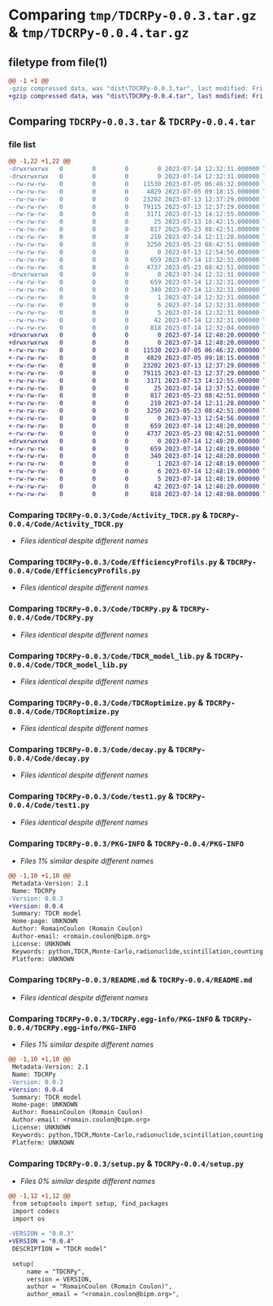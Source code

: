 # Comparing `tmp/TDCRPy-0.0.3.tar.gz` & `tmp/TDCRPy-0.0.4.tar.gz`

## filetype from file(1)

```diff
@@ -1 +1 @@
-gzip compressed data, was "dist\TDCRPy-0.0.3.tar", last modified: Fri Jul 14 12:32:31 2023, max compression
+gzip compressed data, was "dist\TDCRPy-0.0.4.tar", last modified: Fri Jul 14 12:48:20 2023, max compression
```

## Comparing `TDCRPy-0.0.3.tar` & `TDCRPy-0.0.4.tar`

### file list

```diff
@@ -1,22 +1,22 @@
-drwxrwxrwx   0        0        0        0 2023-07-14 12:32:31.000000 TDCRPy-0.0.3/
-drwxrwxrwx   0        0        0        0 2023-07-14 12:32:31.000000 TDCRPy-0.0.3/Code/
--rw-rw-rw-   0        0        0    11530 2023-07-05 06:46:32.000000 TDCRPy-0.0.3/Code/Activity_TDCR.py
--rw-rw-rw-   0        0        0     4829 2023-07-05 09:18:15.000000 TDCRPy-0.0.3/Code/EfficiencyProfils.py
--rw-rw-rw-   0        0        0    23202 2023-07-13 12:37:29.000000 TDCRPy-0.0.3/Code/TDCRPy.py
--rw-rw-rw-   0        0        0    79115 2023-07-13 12:37:29.000000 TDCRPy-0.0.3/Code/TDCR_model_lib.py
--rw-rw-rw-   0        0        0     3171 2023-07-13 14:12:55.000000 TDCRPy-0.0.3/Code/TDCRoptimize.py
--rw-rw-rw-   0        0        0       25 2023-07-13 16:42:15.000000 TDCRPy-0.0.3/Code/__init__.py
--rw-rw-rw-   0        0        0      817 2023-05-23 08:42:51.000000 TDCRPy-0.0.3/Code/decay.py
--rw-rw-rw-   0        0        0      210 2023-07-14 12:11:28.000000 TDCRPy-0.0.3/Code/test.py
--rw-rw-rw-   0        0        0     3250 2023-05-23 08:42:51.000000 TDCRPy-0.0.3/Code/test1.py
--rw-rw-rw-   0        0        0        0 2023-07-13 12:54:56.000000 TDCRPy-0.0.3/LICENCE
--rw-rw-rw-   0        0        0      659 2023-07-14 12:32:31.000000 TDCRPy-0.0.3/PKG-INFO
--rw-rw-rw-   0        0        0     4737 2023-05-23 08:42:51.000000 TDCRPy-0.0.3/README.md
-drwxrwxrwx   0        0        0        0 2023-07-14 12:32:31.000000 TDCRPy-0.0.3/TDCRPy.egg-info/
--rw-rw-rw-   0        0        0      659 2023-07-14 12:32:31.000000 TDCRPy-0.0.3/TDCRPy.egg-info/PKG-INFO
--rw-rw-rw-   0        0        0      340 2023-07-14 12:32:31.000000 TDCRPy-0.0.3/TDCRPy.egg-info/SOURCES.txt
--rw-rw-rw-   0        0        0        1 2023-07-14 12:32:31.000000 TDCRPy-0.0.3/TDCRPy.egg-info/dependency_links.txt
--rw-rw-rw-   0        0        0        6 2023-07-14 12:32:31.000000 TDCRPy-0.0.3/TDCRPy.egg-info/requires.txt
--rw-rw-rw-   0        0        0        5 2023-07-14 12:32:31.000000 TDCRPy-0.0.3/TDCRPy.egg-info/top_level.txt
--rw-rw-rw-   0        0        0       42 2023-07-14 12:32:31.000000 TDCRPy-0.0.3/setup.cfg
--rw-rw-rw-   0        0        0      818 2023-07-14 12:32:04.000000 TDCRPy-0.0.3/setup.py
+drwxrwxrwx   0        0        0        0 2023-07-14 12:48:20.000000 TDCRPy-0.0.4/
+drwxrwxrwx   0        0        0        0 2023-07-14 12:48:20.000000 TDCRPy-0.0.4/Code/
+-rw-rw-rw-   0        0        0    11530 2023-07-05 06:46:32.000000 TDCRPy-0.0.4/Code/Activity_TDCR.py
+-rw-rw-rw-   0        0        0     4829 2023-07-05 09:18:15.000000 TDCRPy-0.0.4/Code/EfficiencyProfils.py
+-rw-rw-rw-   0        0        0    23202 2023-07-13 12:37:29.000000 TDCRPy-0.0.4/Code/TDCRPy.py
+-rw-rw-rw-   0        0        0    79115 2023-07-13 12:37:29.000000 TDCRPy-0.0.4/Code/TDCR_model_lib.py
+-rw-rw-rw-   0        0        0     3171 2023-07-13 14:12:55.000000 TDCRPy-0.0.4/Code/TDCRoptimize.py
+-rw-rw-rw-   0        0        0       25 2023-07-14 12:37:52.000000 TDCRPy-0.0.4/Code/__init__.py
+-rw-rw-rw-   0        0        0      817 2023-05-23 08:42:51.000000 TDCRPy-0.0.4/Code/decay.py
+-rw-rw-rw-   0        0        0      210 2023-07-14 12:11:28.000000 TDCRPy-0.0.4/Code/test.py
+-rw-rw-rw-   0        0        0     3250 2023-05-23 08:42:51.000000 TDCRPy-0.0.4/Code/test1.py
+-rw-rw-rw-   0        0        0        0 2023-07-13 12:54:56.000000 TDCRPy-0.0.4/LICENCE
+-rw-rw-rw-   0        0        0      659 2023-07-14 12:48:20.000000 TDCRPy-0.0.4/PKG-INFO
+-rw-rw-rw-   0        0        0     4737 2023-05-23 08:42:51.000000 TDCRPy-0.0.4/README.md
+drwxrwxrwx   0        0        0        0 2023-07-14 12:48:20.000000 TDCRPy-0.0.4/TDCRPy.egg-info/
+-rw-rw-rw-   0        0        0      659 2023-07-14 12:48:19.000000 TDCRPy-0.0.4/TDCRPy.egg-info/PKG-INFO
+-rw-rw-rw-   0        0        0      340 2023-07-14 12:48:20.000000 TDCRPy-0.0.4/TDCRPy.egg-info/SOURCES.txt
+-rw-rw-rw-   0        0        0        1 2023-07-14 12:48:19.000000 TDCRPy-0.0.4/TDCRPy.egg-info/dependency_links.txt
+-rw-rw-rw-   0        0        0        6 2023-07-14 12:48:19.000000 TDCRPy-0.0.4/TDCRPy.egg-info/requires.txt
+-rw-rw-rw-   0        0        0        5 2023-07-14 12:48:19.000000 TDCRPy-0.0.4/TDCRPy.egg-info/top_level.txt
+-rw-rw-rw-   0        0        0       42 2023-07-14 12:48:20.000000 TDCRPy-0.0.4/setup.cfg
+-rw-rw-rw-   0        0        0      818 2023-07-14 12:48:08.000000 TDCRPy-0.0.4/setup.py
```

### Comparing `TDCRPy-0.0.3/Code/Activity_TDCR.py` & `TDCRPy-0.0.4/Code/Activity_TDCR.py`

 * *Files identical despite different names*

### Comparing `TDCRPy-0.0.3/Code/EfficiencyProfils.py` & `TDCRPy-0.0.4/Code/EfficiencyProfils.py`

 * *Files identical despite different names*

### Comparing `TDCRPy-0.0.3/Code/TDCRPy.py` & `TDCRPy-0.0.4/Code/TDCRPy.py`

 * *Files identical despite different names*

### Comparing `TDCRPy-0.0.3/Code/TDCR_model_lib.py` & `TDCRPy-0.0.4/Code/TDCR_model_lib.py`

 * *Files identical despite different names*

### Comparing `TDCRPy-0.0.3/Code/TDCRoptimize.py` & `TDCRPy-0.0.4/Code/TDCRoptimize.py`

 * *Files identical despite different names*

### Comparing `TDCRPy-0.0.3/Code/decay.py` & `TDCRPy-0.0.4/Code/decay.py`

 * *Files identical despite different names*

### Comparing `TDCRPy-0.0.3/Code/test1.py` & `TDCRPy-0.0.4/Code/test1.py`

 * *Files identical despite different names*

### Comparing `TDCRPy-0.0.3/PKG-INFO` & `TDCRPy-0.0.4/PKG-INFO`

 * *Files 1% similar despite different names*

```diff
@@ -1,10 +1,10 @@
 Metadata-Version: 2.1
 Name: TDCRPy
-Version: 0.0.3
+Version: 0.0.4
 Summary: TDCR model
 Home-page: UNKNOWN
 Author: RomainCoulon (Romain Coulon)
 Author-email: <romain.coulon@bipm.org>
 License: UNKNOWN
 Keywords: python,TDCR,Monte-Carlo,radionuclide,scintillation,counting
 Platform: UNKNOWN
```

### Comparing `TDCRPy-0.0.3/README.md` & `TDCRPy-0.0.4/README.md`

 * *Files identical despite different names*

### Comparing `TDCRPy-0.0.3/TDCRPy.egg-info/PKG-INFO` & `TDCRPy-0.0.4/TDCRPy.egg-info/PKG-INFO`

 * *Files 1% similar despite different names*

```diff
@@ -1,10 +1,10 @@
 Metadata-Version: 2.1
 Name: TDCRPy
-Version: 0.0.3
+Version: 0.0.4
 Summary: TDCR model
 Home-page: UNKNOWN
 Author: RomainCoulon (Romain Coulon)
 Author-email: <romain.coulon@bipm.org>
 License: UNKNOWN
 Keywords: python,TDCR,Monte-Carlo,radionuclide,scintillation,counting
 Platform: UNKNOWN
```

### Comparing `TDCRPy-0.0.3/setup.py` & `TDCRPy-0.0.4/setup.py`

 * *Files 0% similar despite different names*

```diff
@@ -1,12 +1,12 @@
 from setuptools import setup, find_packages
 import codecs
 import os
 
-VERSION = "0.0.3"
+VERSION = "0.0.4"
 DESCRIPTION = "TDCR model"
 
 setup(
     name = "TDCRPy",
     version = VERSION,
     author = "RomainCoulon (Romain Coulon)",
     author_email = "<romain.coulon@bipm.org>",
```

